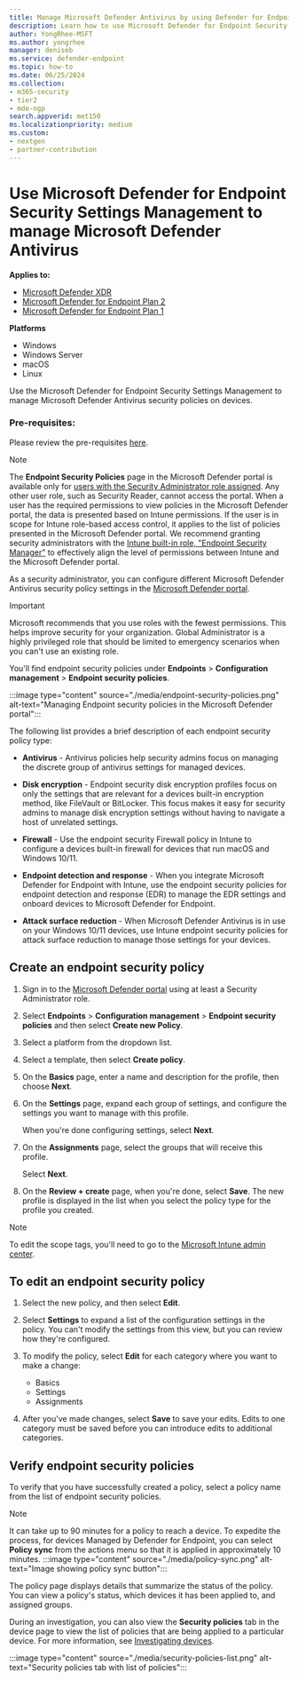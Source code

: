 ```yaml
---
title: Manage Microsoft Defender Antivirus by using Defender for Endpoint Security Settings Management
description: Learn how to use Microsoft Defender for Endpoint Security Settings Management to manage Microsoft Defender Antivirus
author: YongRhee-MSFT
ms.author: yongrhee
manager: deniseb
ms.service: defender-endpoint
ms.topic: how-to
ms.date: 06/25/2024
ms.collection: 
- m365-security
- tier2
- mde-ngp
search.appverid: met150
ms.localizationpriority: medium
ms.custom: 
- nextgen
- partner-contribution
---
```


# Use Microsoft Defender for Endpoint Security Settings Management to manage Microsoft Defender Antivirus

**Applies to:**

- [Microsoft Defender XDR](/defender-xdr)
- [Microsoft Defender for Endpoint Plan 2](microsoft-defender-endpoint.md)
- [Microsoft Defender for Endpoint Plan 1](defender-endpoint-plan-1.md)

**Platforms**

- Windows
- Windows Server
- macOS
- Linux

Use the Microsoft Defender for Endpoint Security Settings Management to manage Microsoft Defender Antivirus security policies on devices. 

### Pre-requisites:

Please review the pre-requisites [here](/mem/intune/protect/mde-security-integration). 

> [!NOTE]
> The **Endpoint Security Policies** page in  the Microsoft Defender portal is available only for [users with the Security Administrator role assigned](assign-portal-access.md). Any other user role, such as Security Reader, cannot access the portal. When a user has the required permissions to view policies in the Microsoft Defender portal, the data is presented based on Intune permissions. If the user is in scope for Intune role-based access control, it applies to the list of policies presented in the Microsoft Defender portal. We recommend granting security administrators with the [Intune built-in role, "Endpoint Security Manager"](/mem/intune/fundamentals/role-based-access-control#built-in-roles) to effectively align the level of permissions between Intune and  the Microsoft Defender portal.

As a security administrator, you can configure different Microsoft Defender Antivirus security policy settings in the [Microsoft Defender portal](https://security.microsoft.com).

> [!IMPORTANT]
> Microsoft recommends that you use roles with the fewest permissions. This helps improve security for your organization. Global Administrator is a highly privileged role that should be limited to emergency scenarios when you can't use an existing role.

You'll find endpoint security policies under **Endpoints** > **Configuration management** > **Endpoint security policies**.

:::image type="content" source="./media/endpoint-security-policies.png" alt-text="Managing Endpoint security policies in the Microsoft Defender portal":::

The following list provides a brief description of each endpoint security policy type:

- **Antivirus** - Antivirus policies help security admins focus on managing the discrete group of antivirus settings for managed devices. 

- **Disk encryption** - Endpoint security disk encryption profiles focus on only the settings that are relevant for a devices built-in encryption method, like FileVault or BitLocker. This focus makes it easy for security admins to manage disk encryption settings without having to navigate a host of unrelated settings.

- **Firewall** - Use the endpoint security Firewall policy in Intune to configure a devices built-in firewall for devices that run macOS and Windows 10/11.

- **Endpoint detection and response** - When you integrate Microsoft Defender for Endpoint with Intune, use the endpoint security policies for endpoint detection and response (EDR) to manage the EDR settings and onboard devices to Microsoft Defender for Endpoint.

- **Attack surface reduction** - When Microsoft Defender Antivirus is in use on your Windows 10/11 devices, use Intune endpoint security policies for attack surface reduction to manage those settings for your devices.

## Create an endpoint security policy

1. Sign in to the <a href="https://go.microsoft.com/fwlink/p/?linkid=2077139" target="_blank">Microsoft Defender portal</a> using at least a Security Administrator role.

2. Select **Endpoints** > **Configuration management** > **Endpoint security policies** and then select **Create new Policy**. 

3. Select a platform from the dropdown list.

4. Select a template, then select **Create policy**.

5. On the **Basics** page, enter a name and description for the profile, then choose **Next**.

6. On the **Settings** page, expand each group of settings, and configure the settings you want to manage with this profile.

   When you're done configuring settings, select **Next**.

7. On the **Assignments** page, select the groups that will receive this profile. 

   Select **Next**.

8. On the **Review + create** page, when you're done, select **Save**. The new profile is displayed in the list when you select the policy type for the profile you created.

> [!NOTE]
> To edit the scope tags, you'll need to go to the [Microsoft Intune admin center](https://go.microsoft.com/fwlink/?linkid=2109431).

## To edit an endpoint security policy

1. Select the new policy, and then select **Edit**.
 
2. Select **Settings** to expand a list of the configuration settings in the policy. You can't modify the settings from this view, but you can review how they're configured.

3. To modify the policy, select **Edit** for each category where you want to make a change:
   - Basics
   - Settings
   - Assignments

4. After you've made changes, select **Save** to save your edits.  Edits to one category must be saved before you can introduce edits to additional categories.

## Verify endpoint security policies

To verify that you have successfully created a policy, select a policy name from the list of endpoint security policies.

> [!NOTE]
> It can take up to 90 minutes for a policy to reach a device. To expedite the process, for devices Managed by Defender for Endpoint, you can select **Policy sync** from the actions menu so that it is applied in approximately 10 minutes.
> :::image type="content" source="./media/policy-sync.png" alt-text="Image showing policy sync button":::

The policy page displays details that summarize the status of the policy. You can view a policy's status, which devices it has been applied to, and assigned groups.

During an investigation, you can also view the **Security policies** tab in the device page to view the list of policies that are being applied to a particular device. For more information, see [Investigating devices](investigate-machines.md#security-policies).


:::image type="content" source="./media/security-policies-list.png" alt-text="Security policies tab with list of policies":::

